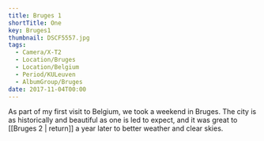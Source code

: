 ```yaml
---
title: Bruges 1
shortTitle: One
key: Bruges1
thumbnail: DSCF5557.jpg
tags:
  - Camera/X-T2
  - Location/Bruges
  - Location/Belgium
  - Period/KULeuven
  - AlbumGroup/Bruges
date: 2017-11-04T00:00
---
```

As part of my first visit to Belgium, we took a weekend in Bruges. The city is as historically and beautiful as one is led to expect, and it was great to [[Bruges 2 | return]] a year later to better weather and clear skies.
